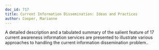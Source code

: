 ```yaml
---
doc_id: 717
title: Current Information Dissemination: Ideas and Practices
author: Cooper, Marianne
---
```


A detailed description and a tabulated summary of the salient feature of 17
current awareness information services are presented to illustrate various 
approaches to handling the current information dissemination problem..